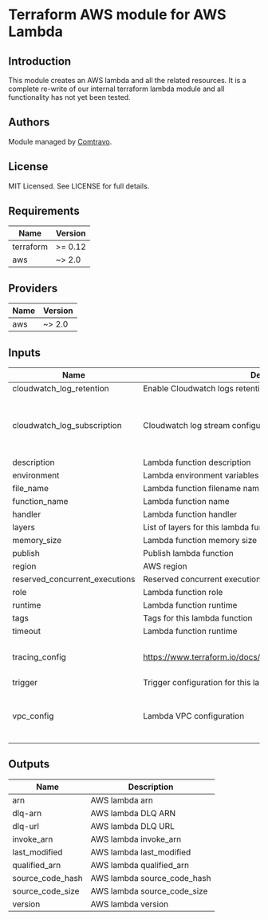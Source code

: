 # Terraform AWS module for AWS Lambda

## Introduction  
This module creates an AWS lambda and all the related resources. It is a complete re-write of our internal terraform lambda module and all functionality has not yet been tested.

## Authors

Module managed by [Comtravo](https://github.com/comtravo).

## License

MIT Licensed. See LICENSE for full details.

## Requirements

| Name | Version |
|------|---------|
| terraform | >= 0.12 |
| aws | ~> 2.0 |

## Providers

| Name | Version |
|------|---------|
| aws | ~> 2.0 |

## Inputs

| Name | Description | Type | Default | Required |
|------|-------------|------|---------|:--------:|
| cloudwatch_log_retention | Enable Cloudwatch logs retention | `number` | `90` | no |
| cloudwatch_log_subscription | Cloudwatch log stream configuration | <pre>object({<br>    enable : bool<br>    filter_pattern : string<br>    destination_arn : string<br>  })</pre> | <pre>{<br>  "destination_arn": null,<br>  "enable": false,<br>  "filter_pattern": null<br>}</pre> | no |
| description | Lambda function description | `string` | `"Managed by Terraform"` | no |
| environment | Lambda environment variables | `map(string)` | `{}` | no |
| file_name | Lambda function filename name | `string` | n/a | yes |
| function_name | Lambda function name | `string` | n/a | yes |
| handler | Lambda function handler | `string` | n/a | yes |
| layers | List of layers for this lambda function | `list(string)` | `[]` | no |
| memory_size | Lambda function memory size | `number` | `128` | no |
| publish | Publish lambda function | `bool` | `false` | no |
| region | AWS region | `string` | n/a | yes |
| reserved_concurrent_executions | Reserved concurrent executions  for this lambda function | `number` | `-1` | no |
| role | Lambda function role | `string` | n/a | yes |
| runtime | Lambda function runtime | `string` | `"nodejs12.x"` | no |
| tags | Tags for this lambda function | `map` | `{}` | no |
| timeout | Lambda function runtime | `number` | `300` | no |
| tracing_config | https://www.terraform.io/docs/providers/aws/r/lambda_function.html | <pre>object({<br>    mode : string<br>  })</pre> | <pre>{<br>  "mode": "PassThrough"<br>}</pre> | no |
| trigger | Trigger configuration for this lambda function | `map(string)` | n/a | yes |
| vpc_config | Lambda VPC configuration | <pre>object({<br>    subnet_ids : list(string)<br>    security_group_ids : list(string)<br>  })</pre> | n/a | yes |

## Outputs

| Name | Description |
|------|-------------|
| arn | AWS lambda arn |
| dlq-arn | AWS lambda DLQ ARN |
| dlq-url | AWS lambda DLQ URL |
| invoke_arn | AWS lambda invoke_arn |
| last_modified | AWS lambda last_modified |
| qualified_arn | AWS lambda qualified_arn |
| source_code_hash | AWS lambda source_code_hash |
| source_code_size | AWS lambda source_code_size |
| version | AWS lambda version |

